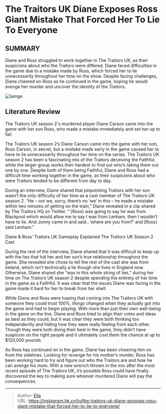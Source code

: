 # The Traitors UK Diane Exposes Ross Giant Mistake That Forced Her To Lie To Everyone


## SUMMARY 



  Diane and Ross struggled to work together in The Traitors UK, as their suspicions about who the Traitors were differed.   Diane faced difficulties in the game due to a mistake made by Ross, which forced her to lie unnecessarily throughout her time on the show.   Despite facing challenges, Diane cheered on Ross as he continued in the game, hoping he would avenge her murder and uncover the identity of the Traitors.  

![iamge](https://static1.srcdn.com/wordpress/wp-content/uploads/2024/01/diane.jpg)

## Literature Review

The Traitors UK season 2&#39;s murdered player Diane Carson came into the game with her son Ross, who made a mistake immediately and set her up to fail.




The Traitors UK season 2’s Diane Carson came into the game with her son, Ross Carson, in secret, but a mistake made early in the game caused her to have to lie unnecessarily throughout her time on the series. The Traitors UK season 2 has been a fascinating mix of the Traitors deceiving the Faithful, while the larger group works their hardest to find out who’s taking them out one by one. Despite both of them being Faithful, Diane and Ross had a difficult time working together in the game, as their suspicions about who were Traitors tended to be different from day to day.




During an interview, Diane shared that pinpointing Traitors with her son wasn’t the only difficulty of her time as a cast member of The Traitors UK season 2. “He – not we, sorry, there’s no ‘we’ in this – he made a mistake within two minutes of getting on the train,” Diane revealed in a clip shared by The Traitors HQ on Twitter. “ [Ross] was going to say he was from Blackpool which would allow me to say I was from Lenham, then I wouldn’t have to lie. And Jonny came in and said…’where are you from?’ and [Ross] said Lenham.” 


 Diane &amp; Ross’ Traitors UK Gameplay Explained 
        The Traitors UK Season 2 Cast   

During the rest of the interview, Diane shared that it was difficult to keep up with the lies that hid her and her son’s true relationship throughout the game. She revealed she chose to tell the rest of the cast she was from Ireland, which isn’t technically a lie though she lives in England now. Otherwise, Diane shared she “was in this whole string of lies,” during her time on The Traitors UK season 2 despite spending the entirety of her time in the game as a Faithful. It was clear that the issues Diane was facing in the game made it hard for her to break from her shell.





 

While Diane and Ross were hoping that coming into The Traitors UK with someone they could trust 100%, things changed when they actually got into the game and had to begin playing. With more than just their own well-being in the game on the line, Diane and Ross tried to align their votes and ideas as best as they could, but it was clear they were both thinking too independently and hiding how they were really feeling from each other. Though they were both doing their best in the game, they didn’t have suspicion on the right people and it ultimately cost them the chance at up to $120,000 pounds.

As Ross has continued on in the game, Diane has been cheering him on from the sidelines. Looking for revenge for his mother’s murder, Ross has been working hard to try and figure out who the Traitors are and how he can avenge his mom. With a new wrench thrown in the mix after the most recent episode of The Traitors UK, it’s possible Ross could have finally discovered the key to making sure whoever murdered Diane will pay the consequences.






---

> Author: [Ella](https://instagram.hk.cn/)  
> URL: https://instagram.hk.cn/tv/the-traitors-uk-diane-exposes-ross-giant-mistake-that-forced-her-to-lie-to-everyone/  

